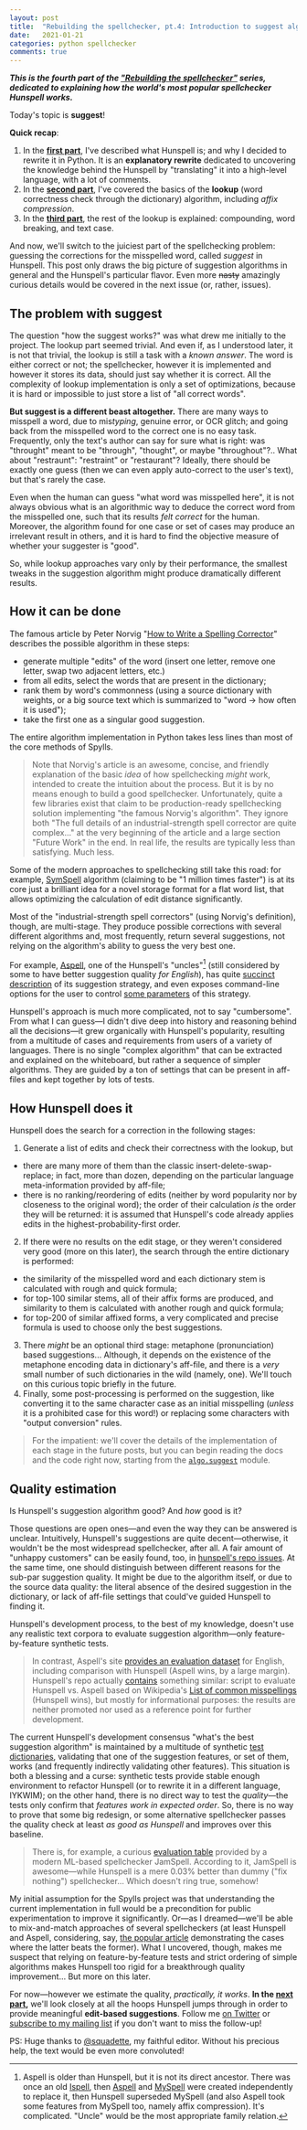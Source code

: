 ```yaml
---
layout: post
title:  "Rebuilding the spellchecker, pt.4: Introduction to suggest algorithm"
date:   2021-01-21
categories: python spellchecker
comments: true
---
```


**_This is the fourth part of the ["Rebuilding the spellchecker"](/spellchecker.html) series, dedicated to explaining how the world's most popular spellchecker Hunspell works._**

Today's topic is **suggest**!

**Quick recap**:

1. In the **[first part](2021-01-05-spellchecker-1.html)**, I've described what Hunspell is; and why I decided to rewrite it in Python. It is an **explanatory rewrite** dedicated to uncovering the knowledge behind the Hunspell by "translating" it into a high-level language, with a lot of comments.
2. In the **[second part](2021-01-09-spellchecker-2.html)**, I've covered the basics of the **lookup** (word correctness check through the dictionary) algorithm, including _affix compression_.
3. In the **[third part](2021-01-14-spellchecker-3.html)**, the rest of the lookup is explained: compounding, word breaking, and text case.

And now, we'll switch to the juiciest part of the spellchecking problem: guessing the corrections for the misspelled word, called _suggest_ in Hunspell. This post only draws the big picture of suggestion algorithms in general and the Hunspell's particular flavor. Even more ~~nasty~~ amazingly curious details would be covered in the next issue (or, rather, issues).

## The problem with suggest

The question "how the suggest works?" was what drew me initially to the project. The lookup part seemed trivial. And even if, as I understood later, it is not that trivial, the lookup is still a task with a _known answer_. The word is either correct or not; the spellchecker, however it is implemented and however it stores its data, should just say whether it is correct. All the complexity of lookup implementation is only a set of optimizations, because it is hard or impossible to just store a list of "all correct words".

**But suggest is a different beast altogether.** There are many ways to misspell a word, due to mis<i>typing</i>, genuine error, or OCR glitch; and going back from the misspelled word to the correct one is no easy task. Frequently, only the text's author can say for sure what is right: was "throught" meant to be "through", "thought", or maybe "throughout"?.. What about "restraunt": "restraint" or "restaurant"? Ideally, there should be exactly one guess (then we can even apply auto-correct to the user's text), but that's rarely the case.

Even when the human can guess "what word was misspelled here", it is not always obvious what is an algorithmic way to deduce the correct word from the misspelled one, such that its results _felt correct_ for the human. Moreover, the algorithm found for one case or set of cases may produce an irrelevant result in others, and it is hard to find the objective measure of whether your suggester is "good".

So, while lookup approaches vary only by their performance, the smallest tweaks in the suggestion algorithm might produce dramatically different results.

## How it can be done

The famous article by Peter Norvig "[How to Write a Spelling Corrector](https://norvig.com/spell-correct.html)" describes the possible algorithm in these steps:

* generate multiple "edits" of the word (insert one letter, remove one letter, swap two adjacent letters, etc.)
* from all edits, select the words that are present in the dictionary;
* rank them by word's commonness (using a source dictionary with weights, or a big source text which is summarized to "word → how often it is used");
* take the first one as a singular good suggestion.

The entire algorithm implementation in Python takes less lines than most of the core methods of Spylls.

> Note that Norvig's article is an awesome, concise, and friendly explanation of the basic _idea_ of how spellchecking _might_ work, intended to create the intuition about the process. But it is by no means enough to build a good spellchecker. Unfortunately, quite a few libraries exist that claim to be production-ready spellchecking solution implementing "the famous Norvig's algorithm". They ignore both "The full details of an industrial-strength spell corrector are quite complex..." at the very beginning of the article and a large section "Future Work" in the end. In real life, the results are typically less than satisfying. Much less.

Some of the modern approaches to spellchecking still take this road: for example, [SymSpell](https://github.com/wolfgarbe/SymSpell) algorithm (claiming to be "1 million times faster") is at its core just a brilliant idea for a novel storage format for a flat word list, that allows optimizing the calculation of edit distance significantly.

Most of the "industrial-strength spell correctors" (using Norvig's definition), though, are multi-stage. They produce possible corrections with several different algorithms and, most frequently, return several suggestions, not relying on the algorithm's ability to guess the very best one.

For example, [Aspell](http://aspell.net/), one of the Hunspell's "uncles"[^1]  (still considered by some to have better suggestion quality _for English_), has quite [succinct description](http://aspell.net/man-html/Aspell-Suggestion-Strategy.html) of its suggestion strategy, and even exposes command-line options for the user to control [some parameters](http://aspell.net/0.50-doc/man-html/4_Customizing.html#suggestion) of this strategy.

[^1]: Aspell is older than Hunspell, but it is not its direct ancestor. There was once an old [Ispell](https://en.wikipedia.org/wiki/Ispell), then [Aspell](https://en.wikipedia.org/wiki/GNU_Aspell) and [MySpell](https://en.wikipedia.org/wiki/MySpell) were created independently to replace it, then Hunspell superseded MySpell (and also Aspell took some features from MySpell too, namely affix compression). It's complicated. "Uncle" would be the most appropriate family relation.

Hunspell's approach is much more complicated, not to say "cumbersome". From what I can guess—I didn't dive deep into history and reasoning behind all the decisions—it grew organically with Hunspell's popularity, resulting from a multitude of cases and requirements from users of a variety of languages. There is no single "complex algorithm" that can be extracted and explained on the whiteboard, but rather a sequence of simpler algorithms. They are guided by a ton of settings that can be present in aff-files and kept together by lots of tests.

## How Hunspell does it

Hunspell does the search for a correction in the following stages:

1. Generate a list of edits and check their correctness with the lookup, but
  * there are many more of them than the classic insert-delete-swap-replace; in fact, more than dozen, depending on the particular language meta-information provided by aff-file;
  * there is no ranking/reordering of edits (neither by word popularity nor by closeness to the original word); the order of their calculation _is_ the order they will be returned: it is assumed that Hunspell's code already applies edits in the highest-probability-first order.
2. If there were no results on the edit stage, or they weren't considered very good (more on this later), the search through the entire dictionary is performed:
  * the similarity of the misspelled word and each dictionary stem is calculated with rough and quick formula;
  * for top-100 similar stems, all of their affix forms are produced, and similarity to them is calculated with another rough and quick formula;
  * for top-200 of similar affixed forms, a very complicated and precise formula is used to choose only the best suggestions.
3. There _might_ be an optional third stage: metaphone (pronunciation) based suggestions... Although, it depends on the existence of the metaphone encoding data in dictionary's aff-file, and there is a _very_ small number of such dictionaries in the wild (namely, one). We'll touch on this curious topic briefly in the future.
4. Finally, some post-processing is performed on the suggestion, like converting it to the same character case as an initial misspelling (_unless_ it is a prohibited case for this word!) or replacing some characters with "output conversion" rules.

> For the impatient: we'll cover the details of the implementation of each stage in the future posts, but you can begin reading the docs and the code right now, starting from the [`algo.suggest`](https://spylls.readthedocs.io/en/latest/hunspell/algo_suggest.html) module.

## Quality estimation

Is Hunspell's suggestion algorithm good? And _how_ good is it?

Those questions are open ones—and even the way they can be answered is unclear. Intuitively, Hunspell's suggestions are quite decent—otherwise, it wouldn't be the most widespread spellchecker, after all. A fair amount of "unhappy customers" can be easily found, too, in [hunspell's repo issues](https://github.com/hunspell/hunspell/issues). At the same time, one should distinguish between different reasons for the sub-par suggestion quality. It might be due to the algorithm itself, or due to the source data quality: the literal absence of the desired suggestion in the dictionary, or lack of aff-file settings that could've guided Hunspell to finding it.

Hunspell's development process, to the best of my knowledge, doesn't use any realistic text corpora to evaluate suggestion algorithm—only feature-by-feature synthetic tests.

> In contrast, Aspell's site [provides an evaluation dataset](http://aspell.net/test/cur/) for English, including comparison with Hunspell (Aspell wins, by a large margin). Hunspell's repo actually [contains](https://github.com/hunspell/hunspell/tree/master/tests/suggestiontest) something similar: script to evaluate Hunspell vs. Aspell based on Wikipedia's [List of common misspellings](https://en.wikipedia.org/wiki/Wikipedia:Lists_of_common_misspellings) (Hunspell wins), but mostly for informational purposes: the results are neither promoted nor used as a reference point for further development.

The current Hunspell's development consensus "what's the best suggestion algorithm" is maintained by a multitude of synthetic [test dictionaries](https://github.com/hunspell/hunspell/tree/master/tests), validating that one of the suggestion features, or set of them, works (and frequently indirectly validating other features). This situation is both a blessing and a curse: synthetic tests provide stable enough environment to refactor Hunspell (or to rewrite it in a different language, IYKWIM); on the other hand, there is no direct way to test the _quality_—the tests only confirm that _features work in expected order_. So, there is no way to prove that some big redesign, or some alternative spellchecker passes the quality check at least _as good as Hunspell_ and improves over this baseline.

> There is, for example, a curious [evaluation table](https://github.com/bakwc/JamSpell#benchmarks) provided by a modern ML-based spellchecker JamSpell. According to it, JamSpell is awesome—while Hunspell is a mere 0.03% better than dummy ("fix nothing") spellchecker... Which doesn't ring true, somehow!

My initial assumption for the Spylls project was that understanding the current implementation in full would be a precondition for public experimentation to improve it significantly. Or—as I dreamed—we'll be able to mix-and-match approaches of several spellcheckers (at least Hunspell and Aspell, considering, say, [the popular article](https://battlepenguin.com/tech/aspell-and-hunspell-a-tale-of-two-spell-checkers/) demonstrating the cases where the latter beats the former). What I uncovered, though, makes me suspect that relying on feature-by-feature tests and strict ordering of simple algorithms makes Hunspell too rigid for a breakthrough quality improvement... But more on this later.

For now—however we estimate the quality, _practically, it works_. **In the [next part](2021-01-28-spellchecker-5.html),** we'll look closely at all the hoops Hunspell jumps through in order to provide meaningful **edit-based suggestions**.  Follow me [on Twitter](https://twitter.com/zverok) or [subscribe to my mailing list](https://zverok.substack.com/) if you don't want to miss the follow-up!

PS: Huge thanks to [@squadette](https://twitter.com/squadette), my faithful editor. Without his precious help, the text would be even more convoluted!
